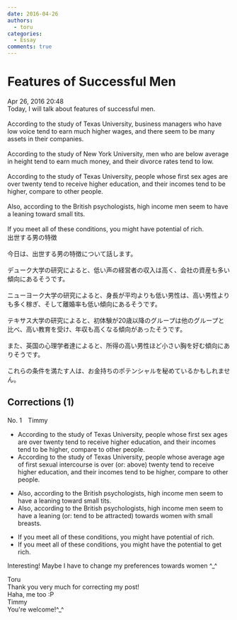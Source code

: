 ```yaml
---
date: 2016-04-26
authors:
  - toru
categories:
  - Essay
comments: true
---
```


# Features of Successful Men
<div class="date">Apr 26, 2016 20:48</div>
<div id="post"><div id="body_show_ori">
Today, I will talk about features of successful men.<br/><br/>According to the study of Texas University, business managers who have low voice tend to earn much higher wages, and there seem to be many assets in their companies.<br/><br/>According to the study of New York University, men who are below average in height tend to earn much money, and their divorce rates tend to low.<br/><br/>According to the study of Texas University, people whose first sex ages are over twenty tend to receive higher education, and their incomes tend to be higher, compare to other people.<br/><br/>Also, according to the British psychologists, high income men seem to have a leaning toward small tits.<br/><br/>If you meet all of these conditions, you might have potential of rich.
</div></div>

<!-- more -->

<div id="post_ja"><div id="body_show_mo">
出世する男の特徴<br/><br/>今日は、出世する男の特徴について話します。<br/><br/>デューク大学の研究によると、低い声の経営者の収入は高く、会社の資産も多い傾向にあるそうです。<br/><br/>ニューヨーク大学の研究によると、身長が平均よりも低い男性は、高い男性よりも多く稼ぎ、そして離婚率も低い傾向にあるそうです。<br/><br/>テキサス大学の研究によると、初体験が20歳以降のグループは他のグループと比べ、高い教育を受け、年収も高くなる傾向があったそうです。<br/><br/>また、英国の心理学者達によると、所得の高い男性ほど小さい胸を好む傾向にありそうです。<br/><br/>これらの条件を満たす人は、お金持ちのポテンシャルを秘めているかもしれません。
</div></div>

## Corrections (1)
<div id="block"><div class="first_name"> No. 1　<span class="just_name">Timmy</span></div><div id="block2">
<ul class="correction_field">
<li class="incorrect">According to the study of Texas University, people whose first sex ages are over twenty tend to receive higher education, and their incomes tend to be higher, compare to other people.</li>
<li class="corrected correct">
According to the study of Texas University, people whose <span class="f_blue">average</span> age <span class="f_blue">of first</span> sex<span class="f_blue">ual</span> <span class="f_blue">intercourse </span>is over (or: <span class="f_blue">above</span>) twenty tend to receive higher education, and their incomes tend to be higher, compare to other people.
</li>
</ul>
<ul class="correction_field">
<li class="incorrect">Also, according to the British psychologists, high income men seem to have a leaning toward small tits.</li>
<li class="corrected correct">
Also, according to the British psychologists, high income men seem to have a leaning (or: <span class="f_blue">tend to be attracted</span>) towards <span class="f_blue">women with </span>small <span class="f_blue">breasts</span>.
</li>
</ul>
<ul class="correction_field">
<li class="incorrect">If you meet all of these conditions, you might have potential of rich.</li>
<li class="corrected correct">
If you meet all of these conditions, you might have <span class="f_blue">the</span> potential <span class="f_blue">to get</span> rich.
</li>
</ul>
<p class="comment_small">
 Interesting! Maybe I have to change my preferences towards women ^_^
</p>

</div><div class="name"><span class="just_name">Toru</span><br>
Thank you very much for correcting my post!<br/>Haha, me too :P
</div>
<div class="name"><span class="just_name">Timmy</span><br>
You're welcome!^_^
</div>
</div>
